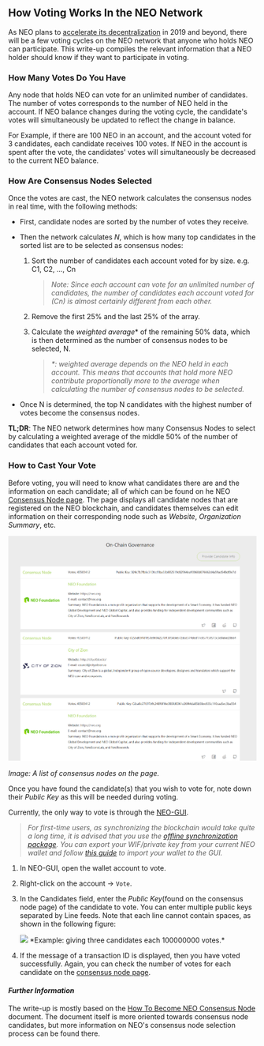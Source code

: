## How Voting Works In the NEO Network

As NEO plans to [accelerate its decentralization](https://neo.org/blog/details/4125) in 2019 and beyond, there will be a few voting cycles on the NEO network that anyone who holds NEO can participate. This write-up compiles the relevant information that a NEO holder should know if they want to participate in voting. 

### How Many Votes Do You Have

Any node that holds NEO can vote for an unlimited number of candidates. The number of votes corresponds to the number of NEO held in the account. If NEO balance changes during the voting cycle, the candidate's votes will simultaneously be updated to reflect the change in balance.  

For Example, if there are 100 NEO in an account, and the account voted for 3 candidates, each candidate receives 100 votes. If NEO in the account is spent after the vote, the candidates' votes will simultaneously be decreased to the current NEO balance.

### How Are Consensus Nodes Selected

Once the votes are cast, the NEO network calculates the consensus nodes in real time, with the following methods: 

  - First, candidate nodes are sorted by the number of votes they receive. 

  - Then the network calculates *N*, which is how many top candidates in the sorted list are to be selected as consensus nodes: 

    1. Sort the number of candidates each account voted for by size. e.g. C1, C2, ..., Cn

       > *Note: Since each account can vote for an unlimited number of candidates, the number of candidates each account voted for (Cn) is almost certainly different from each other.*

    2. Remove the first 25% and the last 25% of the array. 

    3. Calculate the *weighted average*\* of the remaining 50% data, which is then determined as the number of consensus nodes to be selected, N. 

       > *\*: weighted average depends on the NEO held in each account. This means that accounts that hold more NEO contribute proportionally more to the average when calculating the number of consensus nodes to be selected.* 

  - Once N is determined, the top N candidates with the highest number of votes become the consensus nodes. 


**TL;DR**: The NEO network determines how many Consensus Nodes to select by calculating a weighted average of the middle 50% of the number of candidates that each account voted for. 

### How to Cast Your Vote

Before voting, you will need to know what candidates there are and the information on each candidate; all of which can be found on he NEO [Consensus Node page](https://neo.org/consensus). The page displays all candidate nodes that are registered on the NEO blockchain, and candidates themselves can edit information on their corresponding node such as *Website*, *Organization Summary*, etc. 

<img src="https://raw.githubusercontent.com/taomo-eo/docs/master/Becoming_Consensus_Node/img/consensusSited1a-EN.png" width="755">

*Image: A list of consensus nodes on the page.*

Once you have found the candidate(s) that you wish to vote for, note down their *Public Key* as this will be needed during voting. 

Currently, the only way to vote is through the [NEO-GUI](http://docs.neo.org/en-us/node/gui/install.html). 

> *For first-time users, as synchronizing the blockchain would take quite a long time, it is advised that you use the [offline synchronization package](http://docs.neo.org/en-us/network/syncblocks.html). You can export your WIF/private key from your current NEO wallet and follow [this guide](https://github.com/neo-project/neo/wiki/Guide:-How-to-Import-Private-Key-to-NEO-GUI#import-your-wallet-to-the-pc-client) to import your wallet to the GUI.* 

1. In NEO-GUI, open the wallet account to vote. 

2. Right-click on the account -> `Vote`.

3. In the Candidates field, enter the *Public Key*(found on the consensus node page) of the candidate to vote. You can enter multiple public keys separated by Line feeds. Note that each line cannot contain spaces, as shown in the following figure:

   <img src="https://raw.githubusercontent.com/taomo-eo/docs/master/Becoming_Consensus_Node/img/votemulti-EN.png" width="725">
   *Example: giving three candidates each 100000000 votes.*

4. If the message of a transaction ID is displayed, then you have voted successfully. Again, you can check the number of votes for each candidate on the [consensus node page](https://neo.org/consensus). 

#### *Further Information*

The write-up is mostly based on the [How To Become NEO Consensus Node](https://neo-ngd.github.io/reference/How-To-Become-NEO-Consensus-Node.html) document. The document itself is more oriented towards consensus node candidates, but more information on NEO's consensus node selection process can be found there. 